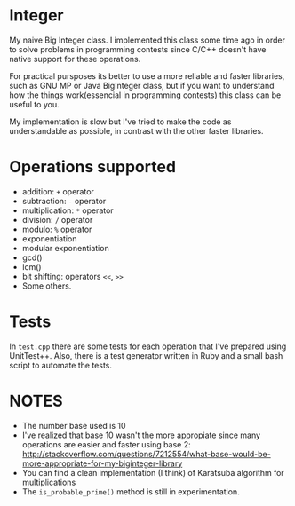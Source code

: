 Integer
=======
My naive Big Integer class. I implemented this class some time ago in order to solve problems in programming contests since C/C++ doesn't have native support for these operations.

For practical pursposes its better to use a more reliable and faster libraries, such as GNU MP or Java BigInteger class, but if you want to understand how the things work(essencial in programming contests) this class can be useful to you.

My implementation is slow but I've tried to make the code as understandable as possible, in contrast with the other faster libraries.

Operations supported
====================
- addition: `+` operator
- subtraction: `-` operator
- multiplication: `*` operator
- division: `/` operator
- modulo: `%` operator
- exponentiation
- modular exponentiation
- gcd()
- lcm()
- bit shifting: operators `<<`, `>>`  
- Some others.

Tests
=====
In `test.cpp` there are some tests for each operation that I've prepared using UnitTest++. Also, there is a test generator written in Ruby and a small bash script to automate the tests.


NOTES
=====
- The number base used is 10
- I've realized that base 10 wasn't the more appropiate since many operations are easier and faster using base 2: http://stackoverflow.com/questions/7212554/what-base-would-be-more-appropriate-for-my-biginteger-library
- You can find a clean implementation (I think) of Karatsuba algorithm for multiplications
- The `is_probable_prime()` method is still in experimentation.
